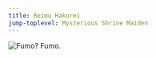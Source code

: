 ```yaml
---
title: Reimu Hakurei
jump-toplevel: Mysterious Shrine Maiden
---
```


<img src="/common/reimu_trans.png" alt="Fumo? Fumo.">
